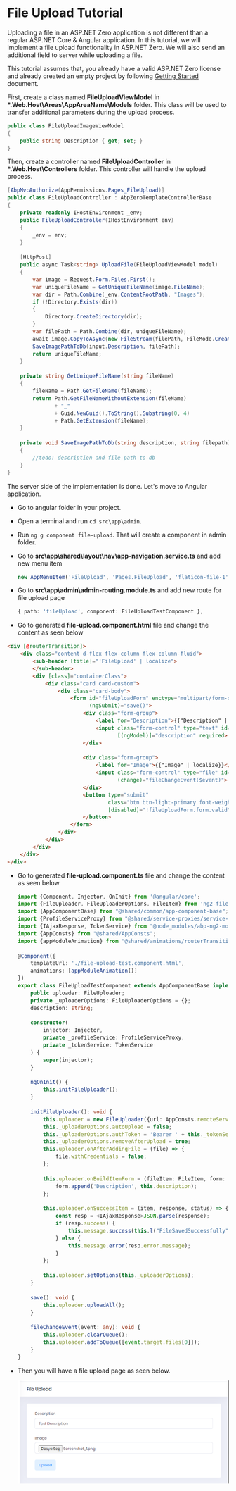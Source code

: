 # File Upload Tutorial

Uploading a file in an ASP.NET Zero application is not different than a regular ASP.NET Core & Angular application. In this tutorial, we will implement a file upload functionality in ASP.NET Zero. We will also send an additional field to server while uploading a file.

This tutorial assumes that, you already have a valid ASP.NET Zero license and already created an empty project by following [Getting Started](Getting-Started-Angular.md) document.

First, create a class named **FileUploadViewModel** in **\*.Web.Host\Areas\AppAreaName\Models** folder. This class will be used to transfer additional parameters during the upload process.

```csharp
public class FileUploadImageViewModel
{
    public string Description { get; set; }
}
```

Then, create a controller named **FileUploadController** in **\*.Web.Host\Controllers** folder. This controller will handle the upload process.

```csharp
[AbpMvcAuthorize(AppPermissions.Pages_FileUpload)]
public class FileUploadController : AbpZeroTemplateControllerBase
{
    private readonly IHostEnvironment _env;
    public FileUploadController(IHostEnvironment env)
    {
        _env = env;
    }
    
    [HttpPost]
    public async Task<string> UploadFile(FileUploadViewModel model)
    {
       	var image = Request.Form.Files.First();
        var uniqueFileName = GetUniqueFileName(image.FileName);
        var dir = Path.Combine(_env.ContentRootPath, "Images");
        if (!Directory.Exists(dir))
        {
            Directory.CreateDirectory(dir);
        }
        var filePath = Path.Combine(dir, uniqueFileName);
        await image.CopyToAsync(new FileStream(filePath, FileMode.Create));
        SaveImagePathToDb(input.Description, filePath);
        return uniqueFileName;
    }
    
    private string GetUniqueFileName(string fileName)
    {
        fileName = Path.GetFileName(fileName);
        return Path.GetFileNameWithoutExtension(fileName)
               + "_"
               + Guid.NewGuid().ToString().Substring(0, 4)
               + Path.GetExtension(fileName);
    }
    
    private void SaveImagePathToDb(string description, string filepath)
    {
        //todo: description and file path to db
    }
}
```

The server side of the implementation is done. Let's move to Angular application.

* Go to angular folder in your project.

* Open a terminal and run `cd src\app\admin`.

* Run `ng g component file-upload`. That will create a component in admin folder.

* Go to **src\app\shared\layout\nav\app-navigation.service.ts** and add new menu item

  ```typescript
  new AppMenuItem('FileUpload', 'Pages.FileUpload', 'flaticon-file-1', '/app/admin/fileUpload'),
  ```

* Go to **src\app\admin\admin-routing.module.ts** and add new route for file upload page

  ```typescript
  { path: 'fileUpload', component: FileUploadTestComponent },
  ```

* Go to generated **file-upload.component.html** file and change the content as seen below

```html
<div [@routerTransition]>
    <div class="content d-flex flex-column flex-column-fluid">
        <sub-header [title]="'FileUpload' | localize">
        </sub-header>
        <div [class]="containerClass">
            <div class="card card-custom">
                <div class="card-body">
                    <form id="fileUploadForm" enctype="multipart/form-data" #fileUploadForm="ngForm"
                          (ngSubmit)="save()">
                        <div class="form-group">
                            <label for="Description">{{"Description" | localize}}</label>
                            <input class="form-control" type="text" id="Description" name="Description"
                                   [(ngModel)]="description" required>
                        </div>

                        <div class="form-group">
                            <label for="Image">{{"Image" | localize}}</label>
                            <input class="form-control" type="file" id="Image" name="Image" required
                                   (change)="fileChangeEvent($event)">
                        </div>
                        <button type="submit"
                                class="btn btn-light-primary font-weight-bold close-button"
                                [disabled]="!fileUploadForm.form.valid">{{"Upload" | localize}}
                        </button>
                    </form>
                </div>
            </div>
        </div>
    </div>
</div>
```

* Go to generated **file-upload.component.ts** file and change the content as seen below

  ```typescript
  import {Component, Injector, OnInit} from '@angular/core';
  import {FileUploader, FileUploaderOptions, FileItem} from 'ng2-file-upload';
  import {AppComponentBase} from "@shared/common/app-component-base";
  import {ProfileServiceProxy} from "@shared/service-proxies/service-proxies";
  import {IAjaxResponse, TokenService} from "@node_modules/abp-ng2-module";
  import {AppConsts} from "@shared/AppConsts";
  import {appModuleAnimation} from "@shared/animations/routerTransition";
  
  @Component({
      templateUrl: './file-upload-test.component.html',
      animations: [appModuleAnimation()]
  })
  export class FileUploadTestComponent extends AppComponentBase implements OnInit {
      public uploader: FileUploader;
      private _uploaderOptions: FileUploaderOptions = {};
      description: string;
  
      constructor(
          injector: Injector,
          private _profileService: ProfileServiceProxy,
          private _tokenService: TokenService
      ) {
          super(injector);
      }
  
      ngOnInit() {
          this.initFileUploader();
      }
  
      initFileUploader(): void {
          this.uploader = new FileUploader({url: AppConsts.remoteServiceBaseUrl + '/FileUpload/UploadFile'});
          this._uploaderOptions.autoUpload = false;
          this._uploaderOptions.authToken = 'Bearer ' + this._tokenService.getToken();
          this._uploaderOptions.removeAfterUpload = true;
          this.uploader.onAfterAddingFile = (file) => {
              file.withCredentials = false;
          };
  
          this.uploader.onBuildItemForm = (fileItem: FileItem, form: any) => {
              form.append('Description', this.description);
          };
  
          this.uploader.onSuccessItem = (item, response, status) => {
              const resp = <IAjaxResponse>JSON.parse(response);
              if (resp.success) {
                  this.message.success(this.l("FileSavedSuccessfully", response.result));
              } else {
                  this.message.error(resp.error.message);
              }
          };
  
          this.uploader.setOptions(this._uploaderOptions);
      }
  
      save(): void {
          this.uploader.uploadAll();
      }
  
      fileChangeEvent(event: any): void {
          this.uploader.clearQueue();
          this.uploader.addToQueue([event.target.files[0]]);
      }
  }
  ```

  

* Then you will have a file upload page as seen below.

  ![file-upload-tutorial-page-result](images/file-upload-tutorial-page-result.png)

